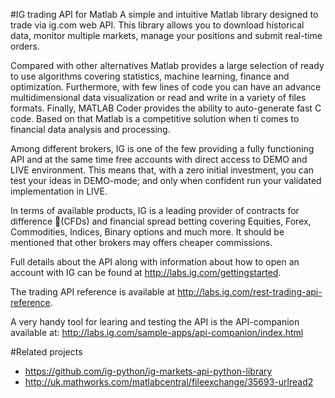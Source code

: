 #IG trading API for Matlab
A simple and intuitive Matlab library designed to trade via ig.com web API. This library allows you to download historical data, monitor multiple markets, manage your positions and submit real-time orders. 

Compared with other alternatives Matlab provides a large selection of ready to use algorithms covering statistics, machine learning, finance and optimization. Furthermore, with few lines of code you can have an advance multidimensional data visualization or read and write in a variety of files formats. Finally, MATLAB Coder provides the ability to auto-generate fast C code. Based on that Matlab is a competitive solution when ti comes to financial data analysis and processing.

Among different brokers, IG is one of the few providing a fully functioning API and at the same time free accounts with direct access to DEMO and LIVE environment. This means that, with a zero initial investment, you can test your ideas in DEMO-mode; and only when confident run your validated implementation in LIVE. 

In terms of available products, IG is a leading provider of contracts for difference (CFDs) and financial spread betting covering Equities, Forex, Commodities, Indices, Binary options and much more. It should be mentioned that other brokers may offers cheaper commissions.

Full details about the API along with information about how to open an account with IG can be found at http://labs.ig.com/gettingstarted. 

The trading API reference is available at http://labs.ig.com/rest-trading-api-reference.

A very handy tool for learing and testing the API is the API-companion available at: http://labs.ig.com/sample-apps/api-companion/index.html

#Related projects
- https://github.com/ig-python/ig-markets-api-python-library
- http://uk.mathworks.com/matlabcentral/fileexchange/35693-urlread2
